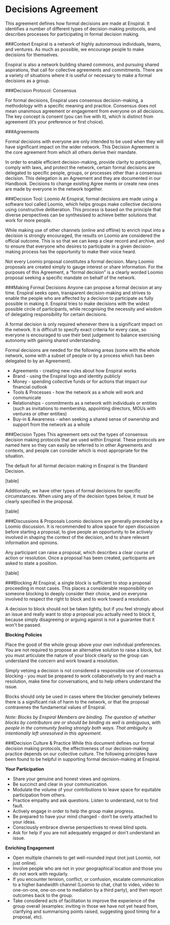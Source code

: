 # Decisions Agreement

This agreement defines how formal decisions are made at Enspiral. It identifies a number of different types of decision-making protocols, and describes processes for participating in formal decision making.

###Context
Enspiral is a network of highly autonomous individuals, teams, and ventures. As much as possible, we encourage people to make decisions for themselves.

Enspiral is also a network building shared commons, and pursuing shared aspirations, that call for collective agreements and commitments. There are a variety of situations where it is useful or necessary to make a formal decisions as a group. 

###Decision Protocol: Consensus 

For formal decisions, Enspiral uses consensus decision-making, a methodology with a specific meaning and practice. Consensus does not mean unanimous agreement or engagement from everyone on all decisions. The key concept is consent (you can live with it), which is distinct from agreement (it’s your preference or first choice). 

###Agreements

Formal decisions with everyone are only intended to be used when they will have significant impact on the wider network. This Decision Agreement is the core agreement from which all others derive their mandate.

In order to enable efficient decision-making, provide clarity to participants, comply with laws, and protect the network, certain formal decisions are delegated to specific people, groups, or processes other than a consensus decision. This delegation is an Agreement and they are documented in our Handbook. Decisions to change existing Agree    ments or create new ones are made by everyone in the network together.

###Decision Tool: Loomio
At Enspiral, formal decisions are made using a software tool called Loomio, which helps groups make collective decisions using constructive deliberation. This process is based on the principle that diverse perspectives can be synthesised to achieve better solutions that work for more people. 

While making use of other channels (online and offline) to enrich input into a decision is strongly encouraged, the results on Loomio are considered the official outcome. This is so that we can keep a clear record and archive, and to ensure that everyone who desires to participate in a given decision-making process has the opportunity to make their voice heard.

Not every Loomio proposal constitutes a formal decision. Many Loomio proposals are created simply to gauge interest or share information. For the purposes of this Agreement, a “formal decision” is a clearly worded Loomio proposal seeking a specific mandate on behalf of the network.

###Making Formal Decisions
Anyone can propose a formal decision at any time. Enspiral seeks open, transparent decision-making and strives to enable the people who are affected by a decision to participate as fully possible in making it. Enspiral tries to make decisions with the widest possible circle of participants, while recognising the necessity and wisdom of delegating responsibility for certain decisions.

A formal decision is only required whenever there is a significant impact on the network. It is difficult to specify exact criteria for every case, so everyone is encouraged to use their best judgement to balance exercising autonomy with gaining shared understanding. 

Formal decisions are needed for the following areas (some with the whole network, some with a subset of people or by a process which has been delegated to by an Agreement).


* Agreements - creating new rules about how Enspiral works
* Brand - using the Enspiral logo and identity publicly
* Money - spending collective funds or for actions that impact our financial outlook 
* Tools & Processes - how the network as a whole will work and communicate
* Relationships - commitments as a network with individuals or entities (such as invitations to membership, appointing directors, MOUs with ventures or other entities)
* Buy-in & Awareness - when seeking a shared sense of ownership and support from the network as a whole

###Decision Types
This agreement sets out the types of consensus decision making protocols that are used within Enspiral. These protocols are named here so they can easily be referred to in other Agreements and contexts, and people can consider which is most appropriate for the situation. 


The default for all formal decision making in Enspiral is the Standard Decision.

[table]

Additionally, we have other types of formal decisions for specific circumstances. When using any of the decision types below, it must be clearly specified in the proposal.

[table]

###Discussions & Proposals
Loomio decisions are generally preceded by a Loomio discussion. It is recommended to allow space for open discussion before starting a proposal, to give people an opportunity to be actively involved in shaping the context of the decision, and to share relevant information and opinions. 

Any participant can raise a proposal, which describes a clear course of action or resolution. Once a proposal has been created, participants are asked to state a position. 

[table]
 
###Blocking
At Enspiral, a single block is sufficient to stop a proposal proceeding in most cases. This places a considerable responsibility on someone blocking to deeply consider their choice, and on everyone involved to respect the right to block and to work toward a resolution. 

A decision to block should not be taken lightly, but if you feel strongly about an issue and really want to stop a proposal you actually need to block it, because simply disagreeing or arguing against is not a guarantee that it won't be passed.

**Blocking Policies**

Place the good of the whole group above your own individual preferences.
You are not required to propose an alternative solution to raise a block, but you must articulate the nature of your block clearly so the group can understand the concern and work toward a resolution.

Simply vetoing a decision is not considered a responsible use of consensus blocking - you must be prepared to work collaboratively to try and reach a resolution, make time for conversations, and to help others understand the issue.

Blocks should only be used in cases where the blocker genuinely believes there is a significant risk of harm to the network, or that the proposal contravenes the fundamental values of Enspiral.

*Note: Blocks by Enspiral Members are binding. The question of whether blocks by contributors are or should be binding as well is ambiguous, with people in the community feeling strongly both ways. That ambiguity is intentionally left unresolved in this agreement.* 

###Decision Culture & Practice
While this document defines our formal decision making protocols, the effectiveness of our decision-making practice depends on our collective culture. The following principles have been found to be helpful in supporting formal decision-making at Enspiral.


**Your Participation**

* Share your genuine and honest views and opinions.
* Be succinct and clear in your communication.
* Modulate the volume of your contributions to leave space for equitable participation from others.
* Practice empathy and ask questions. Listen to understand, not to find fault.
* Actively engage in order to help the group make progress.
* Be prepared to have your mind changed - don’t be overly attached to your ideas.
* Consciously embrace diverse perspectives to reveal blind spots.
* Ask for help if you are not adequately engaged or don't understand an issue.

**Enriching Engagement**

* Open multiple channels to get well-rounded input (not just Loomio, not just online).
* Involve people who are not in your geographical location and those you do not work with regularly.
* If you encounter tension, conflict, or confusion, escalate communication to a higher bandwidth channel (Loomio to chat, chat to video, video to one-on-one, one-on-one to mediation by a third party), and then report outcomes back to the group.
* Take considered acts of facilitation to improve the experience of the group overall (examples: inviting in those we have not yet heard from, clarifying and summarising points raised, suggesting good timing for a proposal, etc).
